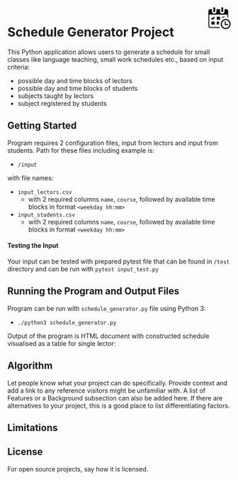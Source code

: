 <img src="img/work-schedule.png" alt="Schedule generator" style="width: 10%;" align="right"/>

# Schedule Generator Project

This Python application allows users to generate a schedule for small classes like language teaching, small work schedules etc., based on input criteria:
- possible day and time blocks of lectors
- possible day and time blocks of students
- subjects taught by lectors
- subject registered by students

## Getting Started
Program requires 2 configuration files, input from lectors and input from students. Path for these files including example is:
* `/input`

with file names:

* `input_lectors.csv`
  * with 2 required columns `name`, `course`, followed by available time blocks in format `<weekday hh:mm>`
* `input_students.csv`
  * with 2 required columns `name`, `course`, followed by available time blocks in format `<weekday hh:mm>`

#### Testing the Input
Your input can be tested with prepared pytest file that can be found in `/test` directory and can be run with `pytest input_test.py` 

## Running the Program and Output Files
Program can be run with `schedule_generator.py` file using Python 3:
* `./python3 schedule_generator.py`

Output of the program is HTML document with constructed schedule visualised as a table for single lector:



## Algorithm
Let people know what your project can do specifically. Provide context and add a link to any reference visitors might be unfamiliar with. A list of Features or a Background subsection can also be added here. If there are alternatives to your project, this is a good place to list differentiating factors.

## Limitations




## License
For open source projects, say how it is licensed.
